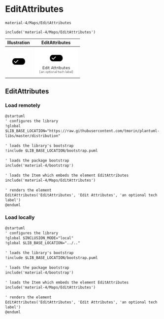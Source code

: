 # EditAttributes


```text
material-4/Maps/EditAttributes
```

```text
include('material-4/Maps/EditAttributes')
```



| Illustration | EditAttributes |
| :---: | :---: |
| ![illustration for Illustration](../../material-4/Maps/EditAttributes.png) | ![illustration for EditAttributes](../../material-4/Maps/EditAttributes.Local.png) |




## EditAttributes

### Load remotely
```plantuml
@startuml
' configures the library
!global $LIB_BASE_LOCATION="https://raw.githubusercontent.com/tmorin/plantuml-libs/master/distribution"

' loads the library's bootstrap
!include $LIB_BASE_LOCATION/bootstrap.puml

' loads the package bootstrap
include('material-4/bootstrap')

' loads the Item which embeds the element EditAttributes
include('material-4/Maps/EditAttributes')

' renders the element
EditAttributes('EditAttributes', 'Edit Attributes', 'an optional tech label')
@enduml
```

### Load locally
```plantuml
@startuml
' configures the library
!global $INCLUSION_MODE="local"
!global $LIB_BASE_LOCATION="../.."

' loads the library's bootstrap
!include $LIB_BASE_LOCATION/bootstrap.puml

' loads the package bootstrap
include('material-4/bootstrap')

' loads the Item which embeds the element EditAttributes
include('material-4/Maps/EditAttributes')

' renders the element
EditAttributes('EditAttributes', 'Edit Attributes', 'an optional tech label')
@enduml
```

